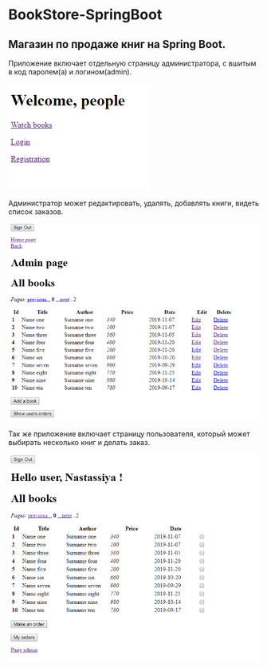# BookStore-SpringBoot
## Магазин по продаже книг на Spring Boot. 

Приложение включает отдельную страницу администратора, с вшитым в код паролем(a) и логином(admin). 

  ![screenshot1](/img/1.png)
  
Администратор может редактировать, удалять, добавлять книги, видеть список заказов.
  
  ![screenshot3](/img/3.png)
  
Так же приложение включает страницу пользователя, который может выбирать несколько книг и делать заказ.
  
  ![screenshot2](/img/2.png)
  
